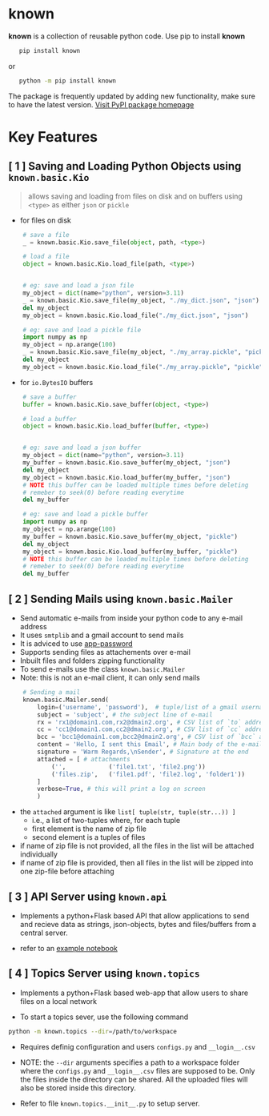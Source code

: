 
# known

**known** is a collection of reusable python code. Use pip to install **known**

```bash
   pip install known
```
or

```bash
   python -m pip install known
```
The package is frequently updated by adding new functionality, make sure to have the latest version.
[Visit PyPI package homepage](https://pypi.org/project/known)


# Key Features

## [ 1 ] Saving and Loading Python Objects using `known.basic.Kio`

> allows saving and loading from files on disk and on buffers using `<type>` as either `json` or `pickle` 
* for files on disk
```python
    # save a file
    _ = known.basic.Kio.save_file(object, path, <type>)

    # load a file
    object = known.basic.Kio.load_file(path, <type>)


    # eg: save and load a json file
    my_object = dict(name="python", version=3.11)
    _ = known.basic.Kio.save_file(my_object, "./my_dict.json", "json")
    del my_object
    my_object = known.basic.Kio.load_file("./my_dict.json", "json")

    # eg: save and load a pickle file
    import numpy as np
    my_object = np.arange(100)
    _ = known.basic.Kio.save_file(my_object, "./my_array.pickle", "pickle")
    del my_object
    my_object = known.basic.Kio.load_file("./my_array.pickle", "pickle")

```
* for `io.BytesIO` buffers

```python
    # save a buffer
    buffer = known.basic.Kio.save_buffer(object, <type>)

    # load a buffer
    object = known.basic.Kio.load_buffer(buffer, <type>)


    # eg: save and load a json buffer
    my_object = dict(name="python", version=3.11)
    my_buffer = known.basic.Kio.save_buffer(my_object, "json")
    del my_object
    my_object = known.basic.Kio.load_buffer(my_buffer, "json") 
    # NOTE this buffer can be loaded multiple times before deleting
    # remeber to seek(0) before reading everytime
    del my_buffer

    # eg: save and load a pickle buffer
    import numpy as np
    my_object = np.arange(100)
    my_buffer = known.basic.Kio.save_buffer(my_object, "pickle")
    del my_object
    my_object = known.basic.Kio.load_buffer(my_buffer, "pickle")
    # NOTE this buffer can be loaded multiple times before deleting
    # remeber to seek(0) before reading everytime
    del my_buffer

```

## [ 2 ] Sending Mails using `known.basic.Mailer`

* Send automatic e-mails from inside your python code to any e-mail address
* It uses `smtplib` and a gmail account to send mails
*  It is adviced to use [app-password](https://myaccount.google.com/apppasswords)
* Supports sending files as attachements over e-mail 
* Inbuilt files and folders zipping functionality
* To send e-mails use the class `known.basic.Mailer` 
* Note: this is not an e-mail client, it can only send mails

```python
    # Sending a mail
    known.basic.Mailer.send(
        login=('username', 'password'),  # tuple/list of a gmail username and app-password
        subject = 'subject', # the subject line of e-mail
        rx = 'rx1@domain1.com,rx2@dmain2.org', # CSV list of `to` addresses
        cc = 'cc1@domain1.com,cc2@dmain2.org', # CSV list of `cc` addresses
        bcc = 'bcc1@domain1.com,bcc2@dmain2.org', # CSV list of `bcc` addresses
        content = 'Hello, I sent this Email', # Main body of the e-mail msg
        signature = 'Warm Regards,\nSender', # Signature at the end
        attached = [ # attachments
            ('',            ('file1.txt', 'file2.png'))
            ('files.zip',   ('file1.pdf', 'file2.log', 'folder1'))
        ] 
        verbose=True, # this will print a log on screen
        )
```
* the `attached` argument is like `list[ tuple(str, tuple(str...)) ]`
    * i.e., a list of two-tuples where, for each tuple
    * first element is the name of zip file
    * second element is a tuples of files 
* if name of zip file is not provided, all the files in the list will be attached individually
* if name of zip file is provided, then all files in the list will be zipped into one zip-file before attaching

## [ 3 ] API Server using `known.api`

* Implements a python+Flask based API that allow applications to send and recieve data as strings, json-objects, bytes and files/buffers from a central server.

* refer to an [example notebook](examples/api-demo.ipynb)


## [ 4 ] Topics Server using `known.topics`

* Implements a python+Flask based web-app that allow users to share files on a local network

* To start a topics sever, use the following command
```bash
python -m known.topics --dir=/path/to/workspace
```

* Requires definig configuration and users `configs.py` and `__login__.csv`

* NOTE: the `--dir` arguments specifies a path to a workspace folder where the `configs.py` and `__login__.csv` files are supposed to be. Only the files inside the directory can be shared. All the uploaded files will also be stored inside this directory.

* Refer to file `known.topics.__init__.py` to setup server.

